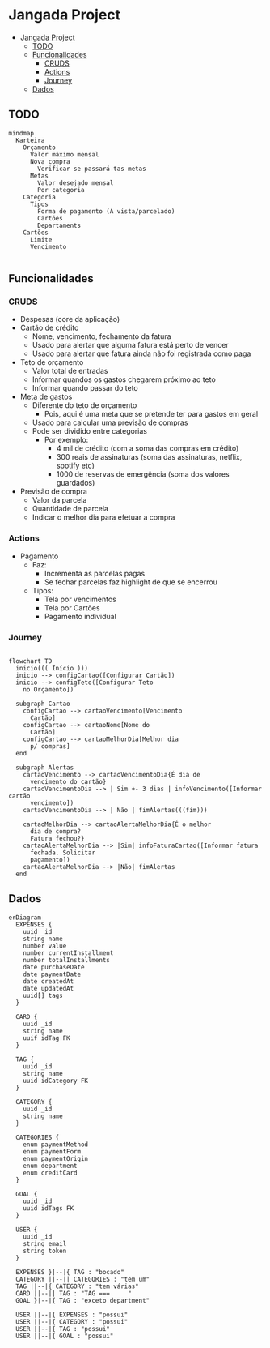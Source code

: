 # Jangada Project

- [Jangada Project](#jangada-project)
  - [TODO](#todo)
  - [Funcionalidades](#funcionalidades)
    - [CRUDS](#cruds)
    - [Actions](#actions)
    - [Journey](#journey)
  - [Dados](#dados)

## TODO

```mermaid
mindmap
  Karteira
    Orçamento
      Valor máximo mensal
      Nova compra
        Verificar se passará tas metas
      Metas
        Valor desejado mensal
        Por categoria
    Categoria
      Tipos
        Forma de pagamento (A vista/parcelado)
        Cartões
        Departaments
    Cartões
      Limite
      Vencimento


```

## Funcionalidades

### CRUDS

- Despesas (core da aplicação)
- Cartão de crédito
  - Nome, vencimento, fechamento da fatura
  - Usado para alertar que alguma fatura está perto de vencer
  - Usado para alertar que fatura ainda não foi registrada como paga
- Teto de orçamento
  - Valor total de entradas
  - Informar quandos os gastos chegarem próximo ao teto
  - Informar quando passar do teto
- Meta de gastos
  - Diferente do teto de orçamento
    - Pois, aqui é uma meta que se pretende ter para gastos em geral
  - Usado para calcular uma previsão de compras
  - Pode ser dividido entre categorias
    - Por exemplo:
      - 4 mil de crédito (com a soma das compras em crédito)
      - 300 reais de assinaturas (soma das assinaturas, netflix, spotify etc)
      - 1000 de reservas de emergência (soma dos valores guardados)
- Previsão de compra
  - Valor da parcela
  - Quantidade de parcela
  - Indicar o melhor dia para efetuar a compra

### Actions

- Pagamento
  - Faz:
    - Incrementa as parcelas pagas
    - Se fechar parcelas faz highlight de que se encerrou
  - Tipos:
    - Tela por vencimentos
    - Tela por Cartões
    - Pagamento individual

### Journey

```mermaid

flowchart TD
  inicio((( Início )))
  inicio --> configCartao([Configurar Cartão])
  inicio --> configTeto([Configurar Teto
    no Orçamento])
  
  subgraph Cartao
    configCartao --> cartaoVencimento[Vencimento
      Cartão]
    configCartao --> cartaoNome[Nome do
      Cartão]
    configCartao --> cartaoMelhorDia[Melhor dia 
      p/ compras]
  end

  subgraph Alertas
    cartaoVencimento --> cartaoVencimentoDia{É dia de
      vencimento do cartão}
    cartaoVencimentoDia --> | Sim +- 3 dias | infoVencimento([Informar cartão
      vencimento])
    cartaoVencimentoDia --> | Não | fimAlertas(((fim)))

    cartaoMelhorDia --> cartaoAlertaMelhorDia{É o melhor
      dia de compra?
      Fatura fechou?}
    cartaoAlertaMelhorDia --> |Sim| infoFaturaCartao([Informar fatura
      fechada. Solicitar
      pagamento])
    cartaoAlertaMelhorDia --> |Não| fimAlertas
  end
```

## Dados

```mermaid
erDiagram
  EXPENSES {
    uuid _id
    string name
    number value
    number currentInstallment
    number totalInstallments
    date purchaseDate
    date paymentDate
    date createdAt
    date updatedAt
    uuid[] tags
  }

  CARD {
    uuid _id
    string name
    uuif idTag FK
  }

  TAG {
    uuid _id
    string name
    uuid idCategory FK
  }

  CATEGORY {
    uuid _id
    string name
  }

  CATEGORIES {
    enum paymentMethod
    enum paymentForm
    enum paymentOrigin
    enum department
    enum creditCard
  }

  GOAL {
    uuid _id
    uuid idTags FK
  }

  USER {
    uuid _id
    string email
    string token
  }

  EXPENSES }|--|{ TAG : "bocado"
  CATEGORY ||--|| CATEGORIES : "tem um"
  TAG ||--|{ CATEGORY : "tem várias"
  CARD ||--|| TAG : "TAG ===     "
  GOAL }|--|{ TAG : "exceto department"

  USER ||--|{ EXPENSES : "possui"
  USER ||--|{ CATEGORY : "possui"
  USER ||--|{ TAG : "possui"
  USER ||--|{ GOAL : "possui"
```